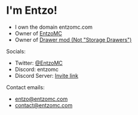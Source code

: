 # I'm Entzo!

* I own the domain entzomc.com
* Owner of [EntzoMC](https://github.com/EntzoMC)
* Owner of [Drawer mod (Not "Storage Drawers")](https://entzomc.com/mods)

Socials:
* Twitter: [@EntzoMC](https://twitter.com/EntzoMC)
* Discord: entzomc
* Discord Server: [Invite link](https://discord.entzomc.com)

Contact emails:
* [entzo@entzomc.com](mailto:entzo@entzomc.com)
* [contact@entzomc.com](mailto:contact@entzomc.com)
